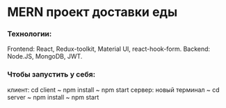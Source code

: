 # MERN проект доставки еды



### Технологии:
Frontend: React, Redux-toolkit, Material UI, react-hook-form.
Backend: Node.JS, MongoDB, JWT.




### Чтобы запустить у себя:
клиент:
cd client ~ npm install ~ npm start
сервер:
новый терминал ~ cd server ~ npm install ~ npm start
